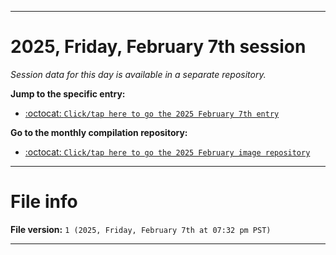 
***

# 2025, Friday, February 7th session

_Session data for this day is available in a separate repository._

**Jump to the specific entry:**

- [:octocat: `Click/tap here to go the 2025 February 7th entry`](https://github.com/seanpm2001/SeansLifeArchive_Images_MotorWorld_CarFactory_Y2025_V2/tree/SeansLifeArchive_Images_MotorWorld_CarFactory_Y2025_V2_Main-dev/2025/02_February/07/)

**Go to the monthly compilation repository:**

- [:octocat: `Click/tap here to go the 2025 February image repository`](https://github.com/seanpm2001/SeansLifeArchive_Images_MotorWorld_CarFactory_Y2025_V2/)

***

# File info

**File version:** `1 (2025, Friday, February 7th at 07:32 pm PST)`

***
